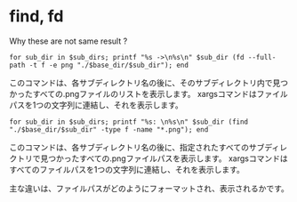 # find, fd

Why these are not same result ? 

```
for sub_dir in $sub_dirs; printf "%s ->\n%s\n" $sub_dir (fd --full-path -t f -e png "./$base_dir/$sub_dir"); end
```

このコマンドは、各サブディレクトリ名の後に、そのサブディレクトリ内で見つかったすべての.pngファイルのリストを表示します。 xargsコマンドはファイルパスを1つの文字列に連結し、それを表示します。

```
for sub_dir in $sub_dirs; printf "%s: \n%s\n" $sub_dir (find "./$base_dir/$sub_dir" -type f -name "*.png"); end
```

このコマンドは、各サブディレクトリ名の後に、指定されたすべてのサブディレクトリで見つかったすべての.pngファイルパスを表示します。 xargsコマンドはすべてのファイルパスを1つの文字列に連結し、それを表示します。

主な違いは、ファイルパスがどのようにフォーマットされ、表示されるかです。
